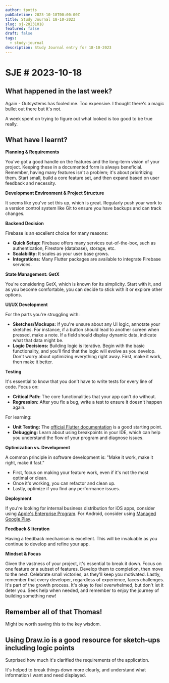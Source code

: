 ```yaml
---
author: tpotts
pubDatetime: 2023-10-18T00:00:00Z
title: Study Journal 18-10-2023
slug: sj-20231018
featured: false
draft: false
tags:
  - study-journal
description: Study Journal entry for 18-10-2023
---
```

# SJE # 2023-10-18

## What happened in the last week?

Again - Outsystems has fooled me. Too expensive. I thought there's a magic bullet out there but it's not.

A week spent on trying to figure out what looked is too good to be true really.

## What have I learnt?

**Planning & Requirements**

You've got a good handle on the features and the long-term vision of your project. Keeping these in a documented form is always beneficial. Remember, having many features isn't a problem; it's about prioritizing them. Start small, build a core feature set, and then expand based on user feedback and necessity.

**Development Environment & Project Structure**

It seems like you've set this up, which is great. Regularly push your work to a version control system like Git to ensure you have backups and can track changes.

**Backend Decision**

Firebase is an excellent choice for many reasons:

- **Quick Setup:** Firebase offers many services out-of-the-box, such as authentication, Firestore (database), storage, etc.
- **Scalability:** It scales as your user base grows.
- **Integrations:** Many Flutter packages are available to integrate Firebase services.

**State Management: GetX**

You're considering GetX, which is known for its simplicity. Start with it, and as you become comfortable, you can decide to stick with it or explore other options.

**UI/UX Development**

For the parts you're struggling with:

- **Sketches/Mockups:** If you're unsure about any UI logic, annotate your sketches. For instance, if a button should lead to another screen when pressed, make a note. If a field should display dynamic data, indicate what that data might be.
- **Logic Decisions:** Building logic is iterative. Begin with the basic functionality, and you'll find that the logic will evolve as you develop. Don't worry about optimizing everything right away. First, make it work, then make it better.

**Testing**

It's essential to know that you don't have to write tests for every line of code. Focus on:

- **Critical Path:** The core functionalities that your app can't do without.
- **Regression:** After you fix a bug, write a test to ensure it doesn't happen again.

For learning:

- **Unit Testing:** The [official Flutter documentation](https://flutter.dev/docs/cookbook/testing/unit/introduction) is a good starting point.
- **Debugging:** Learn about using breakpoints in your IDE, which can help you understand the flow of your program and diagnose issues.

**Optimization vs. Development**

A common principle in software development is: "Make it work, make it right, make it fast."

- First, focus on making your feature work, even if it's not the most optimal or clean.
- Once it's working, you can refactor and clean up.
- Lastly, optimize if you find any performance issues.

**Deployment**

If you're looking for internal business distribution for iOS apps, consider using [Apple's Enterprise Program](https://developer.apple.com/programs/enterprise/). For Android, consider using [Managed Google Play](https://support.google.com/googleplay/work/answer/7042221?hl=en).

**Feedback & Iteration**

Having a feedback mechanism is excellent. This will be invaluable as you continue to develop and refine your app.

**Mindset & Focus**

Given the vastness of your project, it's essential to break it down. Focus on one feature or a subset of features. Develop them to completion, then move to the next. Celebrate small victories, as they'll keep you motivated. Lastly, remember that every developer, regardless of experience, faces challenges. It's part of the growth process. It's okay to feel overwhelmed, but don't let it deter you. Seek help when needed, and remember to enjoy the journey of building something new!

## Remember all of that Thomas!

Might be worth saving this to the key wisdom.

## Using Draw.io is a good resource for sketch-ups including logic points

Surprised how much it's clarified the requirements of the application.

It's helped to break things down more clearly, and understand what information I want and need displayed.

